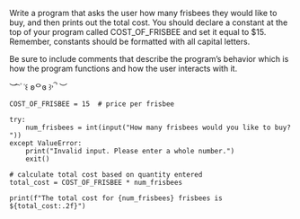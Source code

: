 Write a program that asks the user how many frisbees they would like to buy, and then prints out the total cost. You should declare a constant at the top of your program called COST_OF_FRISBEE and set it equal to $15. Remember, constants should be formatted with all capital letters.

Be sure to include comments that describe the program’s behavior which is how the program functions and how the user interacts with it.

︶ ͡ ۫ ˓꒰ ʚᄋɞ ꒱˒ ۫ ͡ ︶


```
COST_OF_FRISBEE = 15  # price per frisbee

try:
    num_frisbees = int(input("How many frisbees would you like to buy? "))
except ValueError:
    print("Invalid input. Please enter a whole number.")
    exit() 
    
# calculate total cost based on quantity entered
total_cost = COST_OF_FRISBEE * num_frisbees

print(f"The total cost for {num_frisbees} frisbees is ${total_cost:.2f}")
```
